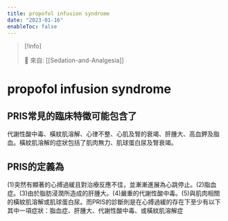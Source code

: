 ```yaml
---
title: propofol infusion syndrome
date: "2023-01-16"
enableToc: false
---
```


> [!info]
>
> 🌱 來自: [[Sedation-and-Analgesia]]

# propofol infusion syndrome

## PRIS常見的臨床特徵可能包含了
代謝性酸中毒、橫紋肌溶解、心律不整、心肌及腎的衰竭、肝腫大、高血鉀及脂血。橫紋肌溶解的症狀包括了肌肉無力、肌球蛋白尿及腎衰竭。

## PRIS的定義為
(1)突然有顯著的心搏過緩且對治療反應不佳，並漸漸進展為心跳停止。(2)脂血症。(3)由於脂肪浸潤所造成的肝腫大。(4)嚴重的代謝性酸中毒。(5)與肌肉相關的橫紋肌溶解或肌球蛋白尿。而PRIS的診斷則是在心搏過緩的存在下至少有以下其中一項症狀：脂血症、肝腫大、代謝性酸中毒、或橫紋肌溶解症


